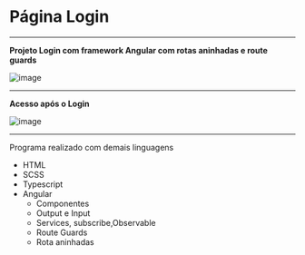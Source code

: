# Página Login
---
**Projeto Login com framework Angular com rotas aninhadas e route guards**

![image](https://github.com/PedroHenrique1s/Projeto-Login/assets/122485446/f8e3fb90-7e24-4f70-a0fb-30733f606652)

---
**Acesso após o Login**

![image](https://github.com/PedroHenrique1s/Projeto-Login/assets/122485446/f081b515-cea5-4c6a-b5c3-7711b5a53bbd)


---
Programa realizado com demais linguagens 

* HTML
* SCSS
* Typescript
* Angular
   - Componentes
   - Output e Input
   - Services, subscribe,Observable
   - Route Guards
   - Rota aninhadas 
